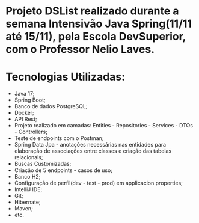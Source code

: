 # Projeto DSList realizado durante a semana Intensivão Java Spring(11/11 até 15/11), pela Escola DevSuperior, com o Professor Nelio Laves.

# Tecnologias Utilizadas:

* Java 17;
* Spring Boot;
* Banco de dados PostgreSQL;
* Docker;
* API Rest;
* Projeto realizado em camadas: Entities - Repositories - Services - DTOs - Controllers;
* Teste de endpoints com o Postman;
* Spring Data Jpa - anotações necessárias nas entidades para elaboração de associações entre classes e criação das tabelas relacionais;
* Buscas Customizadas;
* Criação de 5 endpoints - casos de uso;
* Banco H2;
* Configuração de perfil(dev - test - prod) em applicacion.properties;
* IntelliJ IDE;
* Git;
* Hibernate;
* Maven;
* etc.

